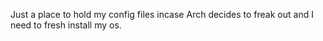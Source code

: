 Just a place to hold my config files incase Arch decides to freak out and I need to fresh install my os.
